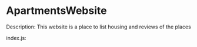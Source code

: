 # ApartmentsWebsite

Description: This website is a place to list housing and reviews of the places

index.js:

 
